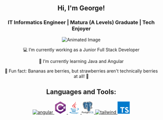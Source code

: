 <h2 align="center">Hi, I'm George!</h2>
<h3 align="center">IT Informatics Engineer | Matura (A Levels) Graduate | Tech Enjoyer</h3>

<div align="center"> 
  <img src="https://i.gifer.com/origin/f5/f5baef4b6b6677020ab8d091ef78a3bc_w200.gif" alt="Animated Image" style="width: 30%;">

 💻 I’m currently working as a Junior Full Stack Developer

 🔭 I’m currently learning Java and Angular

 🍌 Fun fact: Bananas are berries, but strawberries aren't technically berries at all! 🍓
</div>


<h2 align="center">Languages and Tools:</h2>
<p align="center"> <a href="https://angular.io" target="_blank" rel="noreferrer"> <img src="https://angular.io/assets/images/logos/angular/angular.svg" alt="angular" width="40" height="40"/> </a> <a href="https://www.w3schools.com/cs/" target="_blank" rel="noreferrer"> <img src="https://raw.githubusercontent.com/devicons/devicon/master/icons/csharp/csharp-original.svg" alt="csharp" width="40" height="40"/> </a> <a href="https://www.java.com" target="_blank" rel="noreferrer"> <img src="https://raw.githubusercontent.com/devicons/devicon/master/icons/java/java-original.svg" alt="java" width="40" height="40"/> </a> <a href="https://www.postgresql.org" target="_blank" rel="noreferrer"> <img src="https://raw.githubusercontent.com/devicons/devicon/master/icons/postgresql/postgresql-original-wordmark.svg" alt="postgresql" width="40" height="40"/> </a> <a href="https://tailwindcss.com/" target="_blank" rel="noreferrer"> <img src="https://www.vectorlogo.zone/logos/tailwindcss/tailwindcss-icon.svg" alt="tailwind" width="40" height="40"/> </a> <a href="https://www.typescriptlang.org/" target="_blank" rel="noreferrer"> <img src="https://raw.githubusercontent.com/devicons/devicon/master/icons/typescript/typescript-original.svg" alt="typescript" width="40" height="40"/> </a> </p>
